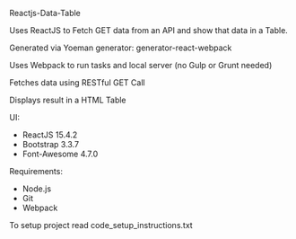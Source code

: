 Reactjs-Data-Table

Uses ReactJS to Fetch GET data from an API and show that data in a Table.

Generated via Yoeman generator: generator-react-webpack

Uses Webpack to run tasks and local server (no Gulp or Grunt needed)

Fetches data using RESTful GET Call

Displays result in a HTML Table

UI:

- ReactJS 15.4.2
- Bootstrap 3.3.7
- Font-Awesome 4.7.0

Requirements:

- Node.js
- Git
- Webpack

To setup project read code_setup_instructions.txt

